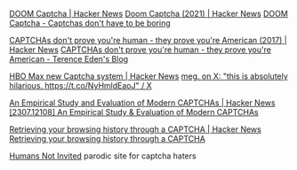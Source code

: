 
[DOOM Captcha | Hacker News](https://news.ycombinator.com/item?id=27264988)
[Doom Captcha (2021) | Hacker News](https://news.ycombinator.com/item?id=39858750)
[DOOM Captcha - Captchas don't have to be boring](https://vivirenremoto.github.io/doomcaptcha/)

[CAPTCHAs don't prove you're human - they prove you're American (2017) | Hacker News](https://news.ycombinator.com/item?id=25226805)
[CAPTCHAs don't prove you're human - they prove you're American - Terence Eden's Blog](https://shkspr.mobi/blog/2017/11/captchas-dont-prove-youre-human-they-prove-youre-american/)

[HBO Max new Captcha system | Hacker News](https://news.ycombinator.com/item?id=36118707)
[meg. on X: "this is absolutely hilarious. https://t.co/NyHmldEaoJ" / X](https://twitter.com/wondermeg_/status/1662454909353033730)

[An Empirical Study and Evaluation of Modern CAPTCHAs | Hacker News](https://news.ycombinator.com/item?id=38670465)
[[2307.12108] An Empirical Study & Evaluation of Modern CAPTCHAs](https://arxiv.org/abs/2307.12108)

[Retrieving your browsing history through a CAPTCHA | Hacker News](https://news.ycombinator.com/item?id=30569396)
[Retrieving your browsing history through a CAPTCHA](https://varun.ch/history)

[Humans Not Invited](http://www.humansnotinvited.com/)
parodic site for captcha haters

